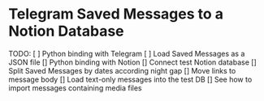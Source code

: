 # Telegram Saved Messages to a Notion Database

TODO:
[ ] Python binding with Telegram
[ ] Load Saved Messages as a JSON file
[] Python binding with Notion
[] Connect test Notion database
[] Split Saved Messages by dates according night gap
[] Move links to message body
[] Load text-only messages into the test DB
[] See how to import messages containing media files

